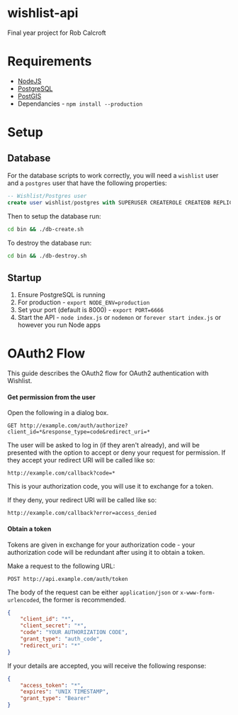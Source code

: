 # wishlist-api

Final year project for Rob Calcroft

# Requirements
- [NodeJS](https://nodejs.org/en/download/)
- [PostgreSQL](http://www.postgresql.org/download/)
- [PostGIS](http://postgis.net/install)
- Dependancies - `npm install --production`

# Setup

##  Database
For the database scripts to work correctly, you will need a `wishlist` user and a `postgres` user that have the following properties:
```sql
-- Wishlist/Postgres user
create user wishlist/postgres with SUPERUSER CREATEROLE CREATEDB REPLICATION PASSWORD '<newpassword>';
```
Then to setup the database run:
```bash
cd bin && ./db-create.sh
```
To destroy the database run:
```bash
cd bin && ./db-destroy.sh
```

## Startup
1. Ensure PostgreSQL is running
2. For production - `export NODE_ENV=production`
3. Set your port (default is 8000) - `export PORT=6666`
4. Start the API - `node index.js` or `nodemon` or `forever start index.js` or however you run Node apps

# OAuth2 Flow
This guide describes the OAuth2 flow for OAuth2 authentication with Wishlist.

#### Get permission from the user
Open the following in a dialog box.
```
GET http://example.com/auth/authorize?client_id=*&response_type=code&redirect_uri=*
```
The user will be asked to log in (if they aren't already), and will be presented with the option to accept or deny your request for permission. If they accept your redirect URI will be called like so:
```
http://example.com/callback?code=*
```
This is your authorization code, you will use it to exchange for a token.

If they deny, your redirect URI will be called like so:
```
http://example.com/callback?error=access_denied
```
#### Obtain a token
Tokens are given in exchange for your authorization code - your authorization code will be redundant after using it to obtain a token.

Make a request to the following URL:
```
POST http://api.example.com/auth/token
```
The body of the request can be either `application/json` or `x-www-form-urlencoded`, the former is recommended.
```json
{
    "client_id": "*",
    "client_secret": "*",
    "code": "YOUR AUTHORIZATION CODE",
    "grant_type": "auth_code",
    "redirect_uri": "*"
}
```
If your details are accepted, you will receive the following response:
```json
{
    "access_token": "*",
    "expires": "UNIX TIMESTAMP",
    "grant_type": "Bearer"
}
```
